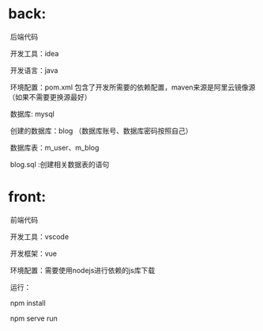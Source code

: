 # back:

​	后端代码

​	开发工具：idea

​	开发语言：java

​	环境配置：pom.xml 包含了开发所需要的依赖配置，maven来源是阿里云镜像源（如果不需要更换源最好）

​	数据库: mysql     

​             	创建的数据库：blog （数据库账号、数据库密码按照自己）

​	              数据库表：m_user、m_blog

​					blog.sql :创建相关数据表的语句

# front:

​	前端代码

​	开发工具：vscode

​	开发框架：vue

​	环境配置：需要使用nodejs进行依赖的js库下载

​	运行：

​				npm install

​				npm serve run


